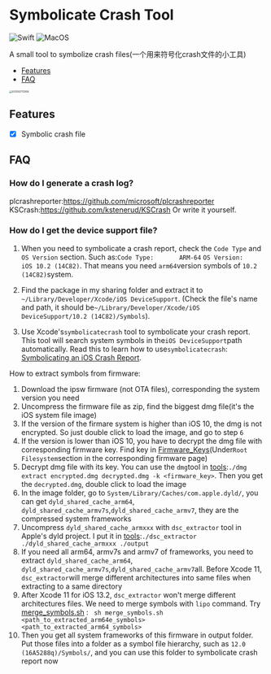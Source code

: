 # Symbolicate Crash Tool
![Swift](https://img.shields.io/badge/Swift-5.4.2-green?style=flat-square)   ![MacOS](https://img.shields.io/badge/Platforms-macOS-green?style=flat-square) 

A small tool to symbolize crash files(一个用来符号化crash文件的小工具)
- [Features](#features)
- [FAQ](#faq)

<img src="https://github.com/Zhao-Chuan/symbolicate_crash_tool/blob/develop/thumb/thumb.jpg?raw=true" alt="20210927113906" style="zoom: 30%;" />


## Features
- [x] Symbolic crash file



## FAQ

### How do I generate a crash log?
plcrashreporter:https://github.com/microsoft/plcrashreporter
KSCrash:https://github.com/kstenerud/KSCrash
Or write it yourself.

### How do I get the device support file?
1. When you need to symbolicate a crash report, check the `Code Type` and `OS Version` section. Such as:`Code Type:       ARM-64`
`OS Version:      iOS 10.2 (14C82)`. That means you need `arm64`version symbols of `10.2 (14C82)`system.

2. Find the package in my sharing folder and extract it to `~/Library/Developer/Xcode/iOS DeviceSupport`. (Check the file's name and path, it should be`~/Library/Developer/Xcode/iOS DeviceSupport/10.2 (14C82)/Symbols`).

3. Use Xcode's`symbolicatecrash` tool to symbolicate your crash report. This tool will search system symbols in the`iOS DeviceSupport`path automatically. Read this to learn how to use`symbolicatecrash`: [Symbolicating an iOS Crash Report](https://www.apteligent.com/developer-resources/symbolicating-an-ios-crash-report/?partner_code=GDC_so_symbolicateios).

How to extract symbols from firmware:

1. Download the ipsw firmware (not OTA files), corresponding the system version you need
2. Uncompress the firmware file as zip, find the biggest dmg file(it's the iOS system file image)
3. If the version of the firmare system is higher than iOS 10, the dmg is not encrypted. So just double click to load the image, and go to step `6`
4. If the version is lower than iOS 10, you have to decrypt the dmg file with corresponding firmware key. Find key in [Firmware_Keys](https://www.theiphonewiki.com/wiki/Firmware_Keys)(Under`Root Filesystem`section in the corresponding firmware page)
5. Decrypt dmg file with its key. You can use the `dmg`tool in [tools](https://github.com/Zuikyo/iOS-System-Symbols/tree/master/tools):`./dmg extract encrypted.dmg decrypted.dmg -k <firmware_key>`. Then you get the `decrypted.dmg`, double click to load the image
6. In the image folder, go to `System/Library/Caches/com.apple.dyld/`, you can get `dyld_shared_cache_arm64`, `dyld_shared_cache_armv7s`,`dyld_shared_cache_armv7`, they are the compressed system frameworks
7. Uncompress `dyld_shared_cache_armxxx` with `dsc_extractor` tool in Apple's dyld project. I put it in [tools](https://github.com/Zuikyo/iOS-System-Symbols/tree/master/tools):`./dsc_extractor ./dyld_shared_cache_armxxx ./output`
8. If you need all arm64, armv7s and armv7 of frameworks, you need to extract `dyld_shared_cache_arm64`, `dyld_shared_cache_armv7s`,`dyld_shared_cache_armv7`all. Before Xcode 11, `dsc_extractor`will merge different architectures into same files when extracting to a same directory
9. After Xcode 11 for iOS 13.2, `dsc_extractor` won't merge different architectures files. We need to merge symbols with `lipo` command. Try [merge_symbols.sh](https://github.com/Zuikyo/iOS-System-Symbols/tree/master/tools/merge_symbols.sh) : ` sh merge_symbols.sh <path_to_extracted_arm64e_symbols> <path_to_extracted_arm64_symbols>`
10. Then you get all system frameworks of this firmware in output folder. Put those files into a folder as a symbol file hierarchy, such as `12.0 (16A5288q)/Symbols/`, and you can use this folder to symbolicate crash report now
